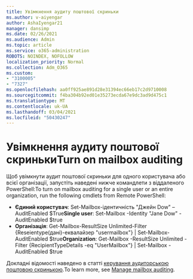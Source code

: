 ```yaml
---
title: Увімкнення аудиту поштової скриньки
ms.author: v-aiyengar
author: AshaIyengar21
manager: dansimp
ms.date: 02/26/2021
ms.audience: Admin
ms.topic: article
ms.service: o365-administration
ROBOTS: NOINDEX, NOFOLLOW
localization_priority: Normal
ms.collection: Adm_O365
ms.custom:
- "3100005"
- "7327"
ms.openlocfilehash: aa0ff925ae891d28e31394ec66eb17c2d9710008
ms.sourcegitcommit: f4ba304b92ed01e35273ecda67e9dc3ad9d475c1
ms.translationtype: MT
ms.contentlocale: uk-UA
ms.lasthandoff: 03/04/2021
ms.locfileid: "50430247"
---
```

# <a name="turn-on-mailbox-auditing"></a><span data-ttu-id="71e4e-102">Увімкнення аудиту поштової скриньки</span><span class="sxs-lookup"><span data-stu-id="71e4e-102">Turn on mailbox auditing</span></span>

<span data-ttu-id="71e4e-103">Щоб увімкнути аудит поштової скриньки для одного користувача або всієї організації, запустіть наведені нижче командлети з віддаленого PowerShell:</span><span class="sxs-lookup"><span data-stu-id="71e4e-103">To turn on mailbox auditing for a single user or an entire organization, run the following cmdlets from Remote PowerShell:</span></span>

- <span data-ttu-id="71e4e-104">**Єдиний користувач**: Set-Mailbox-ідентичність "Джейн Dow" – AuditEnabled $True</span><span class="sxs-lookup"><span data-stu-id="71e4e-104">**Single user**: Set-Mailbox -Identity "Jane Dow" -AuditEnabled $true</span></span>
- <span data-ttu-id="71e4e-105">**Організація**: Get-Mailbox-ResultSize Unlimited-Filter {Reseientype(дані)-еквалайзер "usermailbox"} | Set-Mailbox-AuditEnabled $true</span><span class="sxs-lookup"><span data-stu-id="71e4e-105">**Organization**: Get-Mailbox -ResultSize Unlimited -Filter {RecipientTypeDetails -eq "UserMailbox"} | Set-Mailbox -AuditEnabled $true</span></span>

<span data-ttu-id="71e4e-106">Докладні відомості наведено в статті [керування аудиторською поштовою скринькою](https://go.microsoft.com/fwlink/?linkid=2103668).</span><span class="sxs-lookup"><span data-stu-id="71e4e-106">To learn more, see [Manage mailbox auditing](https://go.microsoft.com/fwlink/?linkid=2103668).</span></span>